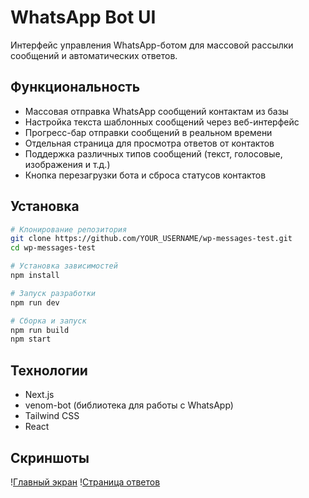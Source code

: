 # WhatsApp Bot UI

Интерфейс управления WhatsApp-ботом для массовой рассылки сообщений и автоматических ответов.

## Функциональность

- Массовая отправка WhatsApp сообщений контактам из базы
- Настройка текста шаблонных сообщений через веб-интерфейс
- Прогресс-бар отправки сообщений в реальном времени
- Отдельная страница для просмотра ответов от контактов
- Поддержка различных типов сообщений (текст, голосовые, изображения и т.д.)
- Кнопка перезагрузки бота и сброса статусов контактов

## Установка

```bash
# Клонирование репозитория
git clone https://github.com/YOUR_USERNAME/wp-messages-test.git
cd wp-messages-test

# Установка зависимостей
npm install

# Запуск разработки
npm run dev

# Сборка и запуск
npm run build
npm start
```

## Технологии

- Next.js
- venom-bot (библиотека для работы с WhatsApp)
- Tailwind CSS
- React

## Скриншоты

\![Главный экран](https://via.placeholder.com/800x400)
\![Страница ответов](https://via.placeholder.com/800x400)
